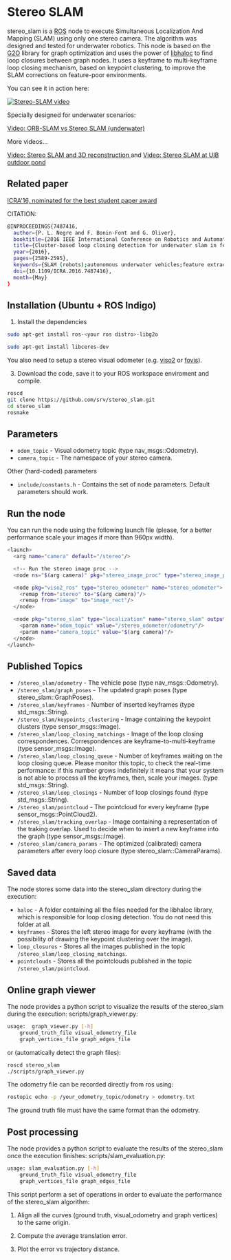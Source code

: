 Stereo SLAM
=============

stereo_slam is a [ROS][link_ros] node to execute Simultaneous Localization And Mapping (SLAM) using only one stereo camera. The algorithm was designed and tested for underwater robotics. This node is based on the [G2O][link_g2o] library for graph optimization and uses the power of [libhaloc][link_libhaloc] to find loop closures between graph nodes. It uses a keyframe to multi-keyframe loop closing mechanism, based on keypoint clustering, to improve the SLAM corrections on feature-poor environments.

You can see it in action here:

[![Stereo-SLAM video](http://img.youtube.com/vi/S_eVKCKLFQc/0.jpg)](https://www.youtube.com/watch?v=S_eVKCKLFQc)

Specially designed for underwater scenarios:

[Video: ORB-SLAM vs Stereo SLAM (underwater)][link_yt_3]

More videos...

[Video: Stereo SLAM and 3D reconstruction ][link_yt_1] and
[Video: Stereo SLAM at UIB outdoor pond][link_yt_2]


Related paper
-------
[ICRA'16, nominated for the best student paper award][paper]

CITATION:
```bash
@INPROCEEDINGS{7487416,
  author={P. L. Negre and F. Bonin-Font and G. Oliver},
  booktitle={2016 IEEE International Conference on Robotics and Automation (ICRA)},
  title={Cluster-based loop closing detection for underwater slam in feature-poor regions},
  year={2016},
  pages={2589-2595},
  keywords={SLAM (robots);autonomous underwater vehicles;feature extraction;image matching;image registration;mobile robots;object detection;path planning;robot vision;AUV navigation;Balearic Islands;autonomous underwater vehicle;cluster-based loop closing detection;feature matching;feature-poor underwater environment;marine environments;sandbanks;seagrass;simultaneous localization and mapping;underwater SLAM;vision-based localization systems;visual features;visual information;visual keypoint clustering;visual registration;Cameras;Feature extraction;Image edge detection;Pipelines;Rocks;Simultaneous localization and mapping;Visualization},
  doi={10.1109/ICRA.2016.7487416},
  month={May}
}
```



Installation (Ubuntu + ROS Indigo)
-------

1) Install the dependencies
```bash
sudo apt-get install ros-<your ros distro>-libg2o

sudo apt-get install libceres-dev
```

You also need to setup a stereo visual odometer (e.g. [viso2][link_viso2] or [fovis][link_fovis]).

3) Download the code, save it to your ROS workspace enviroment and compile.
```bash
roscd
git clone https://github.com/srv/stereo_slam.git
cd stereo_slam
rosmake
```


Parameters
-------

* `odom_topic` - Visual odometry topic (type nav_msgs::Odometry).
* `camera_topic` - The namespace of your stereo camera.

Other (hard-coded) parameters

* `include/constants.h` - Contains the set of node parameters. Default parameters should work.


Run the node
-------

You can run the node using the following launch file (please, for a better performance scale your images if more than 960px width).

```bash
<launch>
  <arg name="camera" default="/stereo"/>

  <!-- Run the stereo image proc -->
  <node ns="$(arg camera)" pkg="stereo_image_proc" type="stereo_image_proc" name="stereo_image_proc" />

  <node pkg="viso2_ros" type="stereo_odometer" name="stereo_odometer">
    <remap from="stereo" to="$(arg camera)"/>
    <remap from="image" to="image_rect"/>
  </node>

  <node pkg="stereo_slam" type="localization" name="stereo_slam" output="screen">
    <param name="odom_topic" value="/stereo_odometer/odometry"/>
    <param name="camera_topic" value="$(arg camera)"/>
  </node>
</launch>
```

Published Topics
-------
* `/stereo_slam/odometry` - The vehicle pose (type nav_msgs::Odometry).
* `/stereo_slam/graph_poses` - The updated graph poses (type stereo_slam::GraphPoses).
* `/stereo_slam/keyframes` - Number of inserted keyframes (type std_msgs::String).
* `/stereo_slam/keypoints_clustering` - Image containing the keypoint clusters (type sensor_msgs::Image).
* `/stereo_slam/loop_closing_matchings` - Image of the loop closing correspondences. Correspondences are keyframe-to-multi-keyframe (type sensor_msgs::Image).
* `/stereo_slam/loop_closing_queue` - Number of keyframes waiting on the loop closing queue. Please monitor this topic, to check the real-time performance: if this number grows indefinitely it means that your system is not able to process all the keyframes, then, scale your images. (type std_msgs::String).
* `/stereo_slam/loop_closings` - Number of loop closings found (type std_msgs::String).
* `/stereo_slam/pointcloud` - The pointcloud for every keyframe (type sensor_msgs::PointCloud2).
* `/stereo_slam/tracking_overlap` - Image containing a representation of the traking overlap. Used to decide when to insert a new keyframe into the graph (type sensor_msgs::Image).
* `/stereo_slam/camera_params` - The optimized (calibrated) camera parameters after every loop closure (type stereo_slam::CameraParams).


Saved data
-------
The node stores some data into the stereo_slam directory during the execution:
* `haloc` - A folder containing all the files needed for the libhaloc library, which is responsible for loop closing detection. You do not need this folder at all.
* `keyframes` - Stores the left stereo image for every keyframe (with the possibility of drawing the keypoint clustering over the image).
* `loop_closures` - Stores all the images published in the topic `/stereo_slam/loop_closing_matchings`.
* `pointclouds` - Stores all the pointclouds published in the topic `/stereo_slam/pointcloud`.


Online graph viewer
-------

The node provides a python script to visualize the results of the stereo_slam during the execution: scripts/graph_viewer.py:

```bash
usage: 	graph_viewer.py [-h]
	ground_truth_file visual_odometry_file
	graph_vertices_file graph_edges_file
```

or (automatically detect the graph files):

```bash
roscd stereo_slam
./scripts/graph_viewer.py
```


The odometry file can be recorded directly from ros using:
```bash
rostopic echo -p /your_odometry_topic/odometry > odometry.txt
```

The ground truth file must have the same format than the odometry.


Post processing
-------

The node provides a python script to evaluate the results of the stereo_slam once the execution finishes: scripts/slam_evaluation.py:

```bash
usage: slam_evaluation.py [-h]
	ground_truth_file visual_odometry_file
	graph_vertices_file graph_edges_file
```

This script perform a set of operations in order to evaluate the performance of the stereo_slam algorithm:

1) Align all the curves (ground truth, visual_odometry and graph vertices) to the same origin.

2) Compute the average translation error.

3) Plot the error vs trajectory distance.


[paper]: http://ieeexplore.ieee.org/document/7487416/
[link_ros]: http://www.ros.org/
[link_viso2]: http://wiki.ros.org/viso2_ros
[link_fovis]: http://wiki.ros.org/fovis_ros
[link_g2o]: http://wiki.ros.org/g2o
[link_libhaloc]: https://github.com/srv/libhaloc
[link_yt_1]: http://www.youtube.com/watch?v=GXOhWmzSqUM
[link_yt_2]: http://www.youtube.com/watch?v=8NR6ono1SUI
[link_yt_3]: https://www.youtube.com/watch?v=C4U8eaPzrLg
